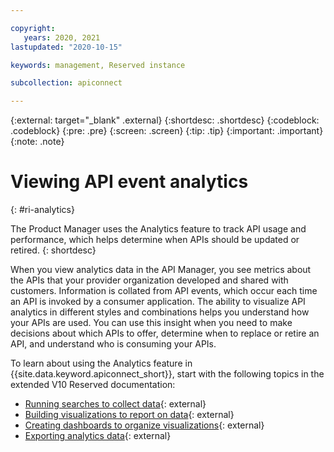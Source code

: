```yaml
---

copyright:
   years: 2020, 2021
lastupdated: "2020-10-15"

keywords: management, Reserved instance

subcollection: apiconnect

---
```


{:external: target="_blank" .external} 
{:shortdesc: .shortdesc}
{:codeblock: .codeblock}
{:pre: .pre}
{:screen: .screen}
{:tip: .tip}
{:important: .important}
{:note: .note}

# Viewing API event analytics
{: #ri-analytics}

The Product Manager uses the Analytics feature to track API usage and performance, which helps determine when APIs should be updated or retired.
{: shortdesc}

When you view analytics data in the API Manager, you see metrics about the APIs that your provider organization developed and shared with customers. Information is collated from API events, which occur each time an API is invoked by a consumer application. The ability to visualize API analytics in different styles and combinations helps you understand how your APIs are used. You can use this insight when you need to make decisions about which APIs to offer, determine when to replace or retire an API, and understand who is consuming your APIs.

To learn about using the Analytics feature in {{site.data.keyword.apiconnect_short}}, start with the following topics in the extended V10 Reserved documentation:

- [Running searches to collect data](https://www.ibm.com/support/knowledgecenter/SSMNED_v10cloud/com.ibm.apic.apionprem.doc/capim_analytics_discoverapps.html){: external}
- [Building visualizations to report on data](https://www.ibm.com/support/knowledgecenter/SSMNED_v10cloud/com.ibm.apic.apionprem.doc/capim_analytics_visualizationapps.html){: external}
- [Creating dashboards to organize visualizations](https://www.ibm.com/support/knowledgecenter/SSMNED_v10cloud/com.ibm.apic.apionprem.doc/capim_analytics_defaultdashboard.html){: external}
- [Exporting analytics data](https://www.ibm.com/support/knowledgecenter/SSMNED_v10cloud/com.ibm.apic.apionprem.doc/tapim_analytics_viewexportanalyticsdata.html){: external}
